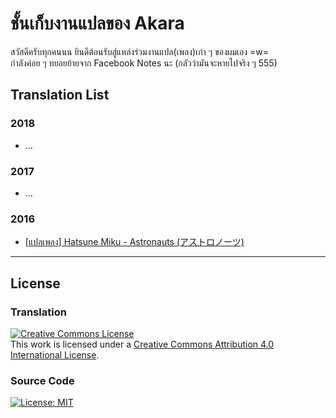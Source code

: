 # ชั้นเก็บงานแปลของ Akara
สวัสดีครับทุกคนนน ยินดีต้อนรับสู่แหล่งร่วมงานแปล(เพลง)เก่า ๆ ของผมเอง =w=  
กำลังค่อย ๆ ทยอยย้ายจาก Facebook Notes นะ (กลัวว่ามันจะหายไปจริง ๆ 555)

## Translation List

### 2018
- ...

### 2017
- ...

### 2016
- [[แปลเพลง] Hatsune Miku - Astronauts (アストロノーツ)](2016/HatsuneMiku-Astronauts.md)

---

## License
### Translation
<a rel="license" href="http://creativecommons.org/licenses/by/4.0/"><img alt="Creative Commons License" style="border-width:0" src="https://i.creativecommons.org/l/by/4.0/88x31.png" /></a><br />This work is licensed under a <a rel="license" href="http://creativecommons.org/licenses/by/4.0/">Creative Commons Attribution 4.0 International License</a>.
### Source Code
[![License: MIT](https://img.shields.io/badge/license-MIT-blue?style=flat-square)](LICENSE)

<!--

## Welcome to GitHub Pages

You can use the [editor on GitHub](https://github.com/richeyphu/translation-archive/edit/main/README.md) to maintain and preview the content for your website in Markdown files.

Whenever you commit to this repository, GitHub Pages will run [Jekyll](https://jekyllrb.com/) to rebuild the pages in your site, from the content in your Markdown files.

### Markdown

Markdown is a lightweight and easy-to-use syntax for styling your writing. It includes conventions for

```markdown
Syntax highlighted code block

# Header 1
## Header 2
### Header 3

- Bulleted
- List

1. Numbered
2. List

**Bold** and _Italic_ and `Code` text

[Link](url) and ![Image](src)
```

For more details see [GitHub Flavored Markdown](https://guides.github.com/features/mastering-markdown/).

### Jekyll Themes

Your Pages site will use the layout and styles from the Jekyll theme you have selected in your [repository settings](https://github.com/richeyphu/translation-archive/settings/pages). The name of this theme is saved in the Jekyll `_config.yml` configuration file.

### Support or Contact

Having trouble with Pages? Check out our [documentation](https://docs.github.com/categories/github-pages-basics/) or [contact support](https://support.github.com/contact) and we’ll help you sort it out.

-->
